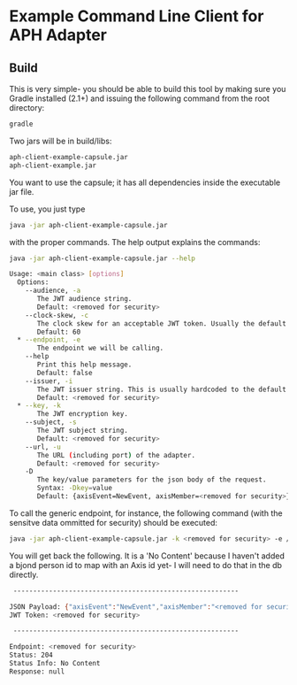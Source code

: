 # Example Command Line Client for APH Adapter

## Build

This is very simple- you should be able to build this tool by making sure you Gradle installed (2.1+) and issuing the following command from the root directory:

```bash
gradle
```

Two jars will be in build/libs:

```bash
aph-client-example-capsule.jar	
aph-client-example.jar
```

You want to use the capsule; it has all dependencies inside the executable jar file.

To use, you just type

```bash
java -jar aph-client-example-capsule.jar
```

with the proper commands. The help output explains the commands:

```bash
java -jar aph-client-example-capsule.jar --help

Usage: <main class> [options]
  Options:
    --audience, -a
       The JWT audience string.
       Default: <removed for security>
    --clock-skew, -c
       The clock skew for an acceptable JWT token. Usually the default is fine.
       Default: 60
  * --endpoint, -e
       The endpoint we will be calling.
    --help
       Print this help message.
       Default: false
    --issuer, -i
       The JWT issuer string. This is usually hardcoded to the default value.
       Default: <removed for security>
  * --key, -k
       The JWT encryption key.
    --subject, -s
       The JWT subject string.
       Default: <removed for security>
    --url, -u
       The URL (including port) of the adapter.
       Default: <removed for security>
    -D
       The key/value parameters for the json body of the request.
       Syntax: -Dkey=value
       Default: {axisEvent=NewEvent, axisMember=<removed for security>}
```

To call the generic endpoint, for instance, the following command (with the sensitve data ommitted for security) should be executed:

```bash
java -jar aph-client-example-capsule.jar -k <removed for security> -e /event/generic/<group id removed for security> -DaxisEvent=NewEvent -DaxisMember=<removed for security>
```

You will get back the following. It is a 'No Content' because I haven't added a bjond person id to map with an Axis id yet- I will need to do that in the db directly.

```bash
 ---------------------------------------------------------

JSON Payload: {"axisEvent":"NewEvent","axisMember":"<removed for security>"}
JWT Token: <removed for security>

 ---------------------------------------------------------

Endpoint: <removed for security>
Status: 204
Status Info: No Content
Response: null
```

